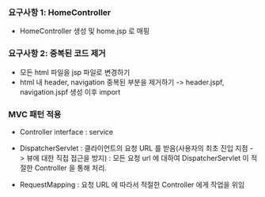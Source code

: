 ### 요구사항 1: HomeController
- HomeController 생성 및 home.jsp 로 매핑

### 요구사항 2: 중복된 코드 제거

- 모든 html 파일을 jsp 파일로 변경하기
- html 내 header, navigation 중복된 부분을 제거하기 -> header.jspf, navigation.jspf 생성 이후 import

### MVC 패턴 적용


- Controller interface : service
- DispatcherServlet : 클라이언트의 요청 URL 를 받음(사용자의 최초 진입 지점 -> 뷰에 대한 직접 접근을 방지)
: 모든 요청 url 에 대하여 DispatcherServlet 이 적절한 Controller 을 통해 처리.

- RequestMapping : 요청 URL 에 따라서 적절한 Controller 에게 작업을 위임
